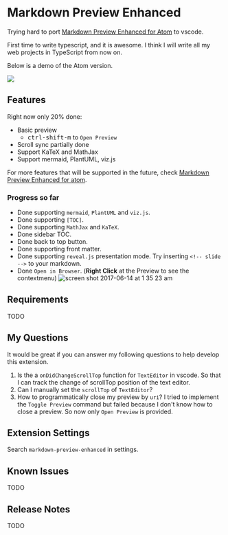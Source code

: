 # Markdown Preview Enhanced

Trying hard to port [Markdown Preview Enhanced for Atom](https://github.com/shd101wyy/markdown-preview-enhanced) to vscode.

First time to write typescript, and it is awesome. I think I will write all my web projects in TypeScript from now on.  

Below is a demo of the Atom version.   

![](https://user-images.githubusercontent.com/1908863/26898176-a5cad7fc-4b90-11e7-9d8c-74f85f28f133.gif)

## Features

Right now only 20% done:   

* Basic preview 
    * <kbd>ctrl-shift-m</kbd> to `Open Preview`
* Scroll sync partially done
* Support KaTeX and MathJax
* Support mermaid, PlantUML, viz.js 

For more features that will be supported in the future, check [Markdown Preview Enhanced for atom](https://shd101wyy.github.io/markdown-preview-enhanced/#/).

### Progress so far
* Done supporting `mermaid`, `PlantUML` and `viz.js`.
* Done supporting `[TOC]`.  
* Done supporting `MathJax` and `KaTeX`.
* Done sidebar TOC.  
* Done back to top button.  
* Done supporting front matter.
* Done supporting `reveal.js` presentation mode. Try inserting `<!-- slide -->` to your markdown.  
* Done `Open in Browser`. (**Right Click** at the Preview to see the contextmenu) 
![screen shot 2017-06-14 at 1 35 23 am](https://user-images.githubusercontent.com/1908863/27118639-d04ad1b0-50a1-11e7-952b-ecd756894ee9.png)


## Requirements

TODO

## My Questions
It would be great if you can answer my following questions to help develop this extension.  
1. Is the a `onDidChangeScrollTop` function for `TextEditor` in vscode. So that I can track the change of scrollTop position of the text editor.  
1. Can I manually set the `scrollTop` of `TextEditor`?
1. How to programmatically close my preview by `uri`? I tried to implement the `Toggle Preview` command but failed because I don't know how to close a preview. So now only `Open Preview` is provided.  

## Extension Settings

Search `markdown-preview-enhanced` in settings.  

## Known Issues

TODO

## Release Notes

TODO